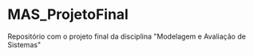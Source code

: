 # MAS_ProjetoFinal
Repositório com o projeto final da disciplina "Modelagem e Avaliação de Sistemas" 
